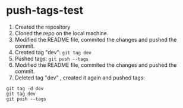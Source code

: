 push-tags-test
==============

1. Created the repository
2. Cloned the repo on the local machine.
3. Modified the README file, commited the changes and pushed the commit.
4. Created tag "dev": `git tag dev`
5. Pushed tags: `git push --tags`
6. Modified the README file, commited the changes and pushed the commit.
7. Deleted tag "dev" , created it again and pushed tags:

```
git tag -d dev
git tag dev
git push --tags
```
